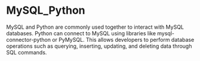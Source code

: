 # MySQL_Python
MySQL and Python are commonly used together to interact with MySQL databases. Python can connect to MySQL using libraries like mysql-connector-python or PyMySQL. This allows developers to perform database operations such as querying, inserting, updating, and deleting data through SQL commands. 
